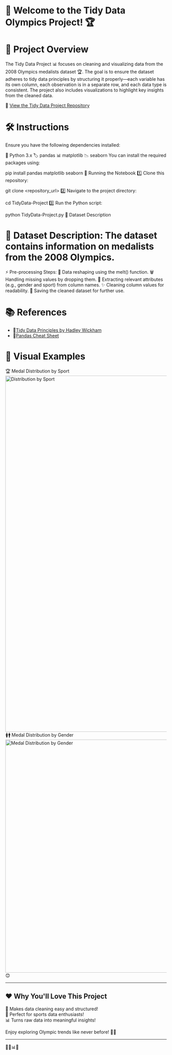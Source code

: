 # 🏅 Welcome to the Tidy Data Olympics Project! 🏆  

# 📌 Project Overview

The Tidy Data Project 📊 focuses on cleaning and visualizing data from the 2008 Olympics medalists dataset 🏆. The goal is to ensure the dataset adheres to tidy data principles by structuring it properly—each variable has its own column, each observation is in a separate row, and each data type is consistent. The project also includes visualizations to highlight key insights from the cleaned data.

🔗 [View the Tidy Data Project Repository](<https://github.com/laurenriffe/Riffe-Python-Portfolio/tree/main/TidyData-Project>)  

# 🛠️ Instructions
Ensure you have the following dependencies installed:

🐍 Python 3.x
🏷️ pandas
📊 matplotlib
📉 seaborn
You can install the required packages using:

pip install pandas matplotlib seaborn
🚀 Running the Notebook
1️⃣ Clone this repository:

git clone <repository_url>
2️⃣ Navigate to the project directory:

cd TidyData-Project
3️⃣ Run the Python script:

python TidyData-Project.py
📂 Dataset Description

# 📌 Dataset Description: The dataset contains information on medalists from the 2008 Olympics.

⚡ Pre-processing Steps:
🔄 Data reshaping using the melt() function.
🗑️ Handling missing values by dropping them.
🏃 Extracting relevant attributes (e.g., gender and sport) from column names.
✨ Cleaning column values for readability.
💾 Saving the cleaned dataset for further use.

# 📚 References
- 📜[Tidy Data Principles by Hadley Wickham](https://vita.had.co.nz/papers/tidy-data.pdf)  
- 📝[Pandas Cheat Sheet](https://pandas.pydata.org/Pandas_Cheat_Sheet.pdf)  

# 🎨 Visual Examples
🏆 Medal Distribution by Sport
<img width="1108" alt="Distribution by Sport" src="https://github.com/user-attachments/assets/9fc86f55-120b-475d-be73-131cd0a59076" />
🚺🚹 Medal Distribution by Gender
<img width="725" alt="Medal Distribution by Gender" src="https://github.com/user-attachments/assets/52c67414-3fcc-472f-b271-02e836458c05" />
😊

---

## ❤️ Why You'll Love This Project  
🌟 Makes data cleaning easy and structured!  
🏅 Perfect for sports data enthusiasts!  
📊 Turns raw data into meaningful insights!  

Enjoy exploring Olympic trends like never before! 🥇🎉  

---
💖🏅📊🎈  

